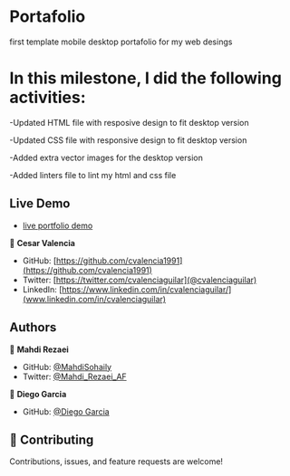 

# Portafolio

first template mobile desktop portafolio for my web desings

# In this milestone, I did the following activities:

 -Updated HTML file with resposive design to fit desktop version

 -Updated CSS file with responsive design to fit desktop version

 -Added extra vector images for the desktop version

 -Added linters file to lint my html and css file
 
 ## Live Demo 
 
- [live portfolio demo]( https://cvalencia1991.github.io/Portafolio/)


👤 **Cesar Valencia**

- GitHub: [https://github.com/cvalencia1991](https://github.com/cvalencia1991)
- Twitter: [https://twitter.com/cvalenciaguilar](@cvalenciaguilar)
- LinkedIn: [https://www.linkedin.com/in/cvalenciaguilar/](www.linkedin.com/in/cvalenciaguilar)

## Authors

👤 **Mahdi Rezaei**

- GitHub: [@MahdiSohaily](https://github.com/MahdiSohaily)
- Twitter: [@Mahdi_Rezaei_AF](https://twitter.com/Mahdi_Rezaei_AF)

👤 **Diego Garcia**

- GitHub: [@Diego Garcia](https://github.com/taldr27)

## 🤝 Contributing

Contributions, issues, and feature requests are welcome!
